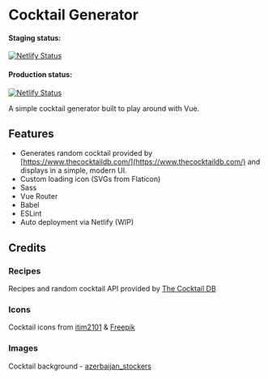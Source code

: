 # Cocktail Generator

#### Staging status: 
[![Netlify Status](https://api.netlify.com/api/v1/badges/435bb9fe-613b-494f-b390-8c2436fb7088/deploy-status)](https://app.netlify.com/sites/cocktail-generator-staging/deploys)

#### Production status: 
[![Netlify Status](https://api.netlify.com/api/v1/badges/435bb9fe-613b-494f-b390-8c2436fb7088/deploy-status)](https://app.netlify.com/sites/cocktail-generator-staging/deploys)




A simple cocktail generator built to play around with Vue.

## Features

* Generates random cocktail provided by [https://www.thecocktaildb.com/](https://www.thecocktaildb.com/) and displays in a simple, modern UI.
* Custom loading icon (SVGs from Flaticon)
* Sass
* Vue Router
* Babel
* ESLint
* Auto deployment via Netlify (WIP)

## Credits

### Recipes
Recipes and random cocktail API provided by [The Cocktail DB](https://www.thecocktaildb.com/)

### Icons
Cocktail icons from [itim2101](https://www.flaticon.com/authors/itim2101) & [Freepik](https://www.flaticon.com/authors/freepik)

### Images
Cocktail background - [azerbaijan_stockers](https://www.freepik.com/azerbaijan-stockers)
